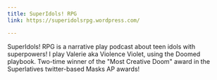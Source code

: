 ```yaml
---
title: SuperIdols! RPG
link: https://superidolsrpg.wordpress.com/

---
```

SuperIdols! RPG is a narrative play podcast about teen idols with superpowers! I play Valerie aka Violence Violet, using the Doomed playbook. Two-time winner of the "Most Creative Doom" award in the Superlatives twitter-based Masks AP awards!
